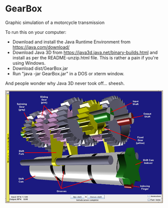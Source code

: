 # GearBox
Graphic simulation of a motorcycle transmission

To run this on your computer:
* Download and install the Java Runtime Environment from https://java.com/download/
* Download Java 3D from https://java3d.java.net/binary-builds.html and install as per the README-unzip.html file. This is rather a pain if you're using Windows.
* Download dist/GearBox.jar
* Run "java -jar GearBox.jar" in a DOS or xterm window.

And people wonder why Java 3D never took off... sheesh.

![screen shot](screenshot.jpg)
